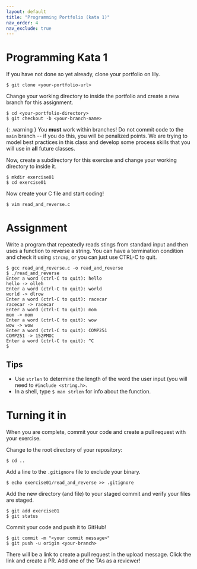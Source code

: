 ```yaml
---
layout: default
title: "Programming Portfolio (kata 1)"
nav_order: 4
nav_exclude: true
---
```


# Programming Kata 1

If you have not done so yet already, clone your portfolio on lily. 

```
$ git clone <your-portfolio-url>
```

Change your working directory to inside the portfolio and create a new branch
for this assignment.

```
$ cd <your-portfolio-directory>
$ git checkout -b <your-branch-name>
```

{: .warning }
You __must__ work within branches! Do not commit code to the `main` branch -- if
you do this, you will be penalized points. We are trying to model best practices
in this class and develop some process skills that you will use in __all__
future classes.

Now, create a subdirectory for this exercise and change your working directory
to inside it.

```
$ mkdir exercise01
$ cd exercise01
```

Now create your C file and start coding!

```
$ vim read_and_reverse.c
```

# Assignment

Write a program that repeatedly reads stings from standard input and then uses a
function to reverse a string. You can have a termination condition and check it
using `strcmp`, or you can just use CTRL-C to quit.

```
$ gcc read_and_reverse.c -o read_and_reverse
$ ./read_and_reverse
Enter a word (ctrl-C to quit): hello
hello -> olleh
Enter a word (ctrl-C to quit): world
world -> dlrow
Enter a word (ctrl-C to quit): racecar
racecar -> racecar
Enter a word (ctrl-C to quit): mom
mom -> mom
Enter a word (ctrl-C to quit): wow
wow -> wow
Enter a word (ctrl-C to quit): COMP251
COMP251 -> 152PMOC
Enter a word (ctrl-C to quit): ^C
$
```

## Tips

* Use `strlen` to determine the length of the word the user input (you will need
  to `#include <string.h>`.
* In a shell, type `$ man strlen` for info about the function.

# Turning it in

When you are complete, commit your code and create a pull request with your
exercise. 

Change to the root directory of your repository:

```
$ cd ..                 
```

Add a line to the `.gitignore` file to exclude your binary.

```
$ echo exercise01/read_and_reverse >> .gitignore
```

Add the new directory (and file) to your staged commit and verify your files 
are staged.

```
$ git add exercise01   
$ git status
```

Commit your code and push it to GitHub!

```
$ git commit -m "<your commit message>"
$ git push -u origin <your-branch>
```

There will be a link to create a pull request in the upload message. Click the
link and create a PR. Add one of the TAs as a reviewer!
